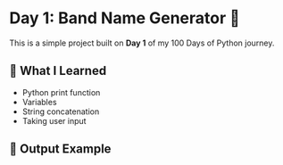 # Day 1: Band Name Generator 🎸

This is a simple project built on **Day 1** of my 100 Days of Python journey.

## 🧠 What I Learned
- Python print function
- Variables
- String concatenation
- Taking user input

## 🚀 Output Example

